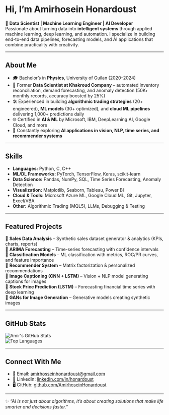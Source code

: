 # Hi, I’m Amirhosein Honardoust  

🎯 **Data Scientist | Machine Learning Engineer | AI Developer**  
Passionate about turning data into **intelligent systems** through applied machine learning, deep learning, and automation. I specialize in building end-to-end data pipelines, forecasting models, and AI applications that combine practicality with creativity.  

---

##  About Me  
- 🎓 Bachelor’s in **Physics**, University of Guilan (2020–2024)  
- 💼 Former **Data Scientist at Khakroud Company** – automated inventory reconciliation, demand forecasting, and anomaly detection (50K+ monthly records, accuracy boosted by 25%)  
- 🛠️ Experienced in building **algorithmic trading strategies** (20+ engineered), **ML models** (30+ optimized), and **cloud ML pipelines** delivering 1,000+ predictions daily  
- 🌐 Certified in **AI & ML** by Microsoft, IBM, DeepLearning.AI, Google Cloud, and more  
- 🚀 Constantly exploring **AI applications in vision, NLP, time series, and recommender systems**  

---

##  Skills  
- **Languages:** Python, C, C++  
- **ML/DL Frameworks:** PyTorch, TensorFlow, Keras, scikit-learn  
- **Data Science:** Pandas, NumPy, SQL, Time Series Forecasting, Anomaly Detection  
- **Visualization:** Matplotlib, Seaborn, Tableau, Power BI  
- **Cloud & Tools:** Microsoft Azure ML, Google Cloud ML, Git, Jupyter, Excel/VBA  
- **Other:** Algorithmic Trading (MQL5), LLMs, Debugging & Testing  

---

##  Featured Projects  
🔹 **Sales Data Analysis** – Synthetic sales dataset generator & analytics (KPIs, charts, reports)  
🔹 **ARIMA Forecasting** – Time-series forecasting with confidence intervals  
🔹 **Classification Models** – ML classification with metrics, ROC/PR curves, and feature importance  
🔹 **Recommender System** – Matrix factorization & personalized recommendations  
🔹 **Image Captioning (CNN + LSTM)** – Vision + NLP model generating captions for images  
🔹 **Stock Price Prediction (LSTM)** – Forecasting financial time series with deep learning  
🔹 **GANs for Image Generation** – Generative models creating synthetic images  

---

##  GitHub Stats  
![Amir's GitHub Stats](https://github-readme-stats.vercel.app/api?username=AmirhoseinHonardoust&show_icons=true&theme=tokyonight)  
![Top Languages](https://github-readme-stats.vercel.app/api/top-langs/?username=AmirhoseinHonardoust&layout=compact&theme=tokyonight)  

---

##  Connect With Me  
- 📧 Email: [amirhosseinhonardoust@gmail.com](mailto:amirhosseinhonardoust@gmail.com)  
- 💼 LinkedIn: [linkedin.com/in/honardoust](https://linkedin.com/in/honardoust)  
- 🖥️ GitHub: [github.com/AmirhoseinHonardoust](https://github.com/AmirhoseinHonardoust)  

---

✨ *“AI is not just about algorithms, it’s about creating solutions that make life smarter and decisions faster.”*  
